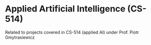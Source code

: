 # Applied Artificial Intelligence (CS-514) 

Related to projects covered in CS-514 (applied AI) under Prof. Piotr Gmytrasiewicz 
